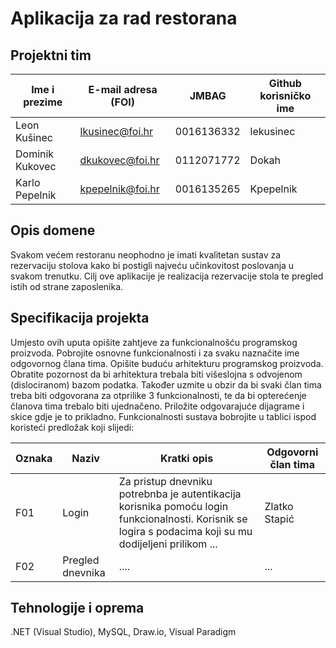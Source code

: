 # Aplikacija za rad restorana

## Projektni tim

Ime i prezime | E-mail adresa (FOI) | JMBAG | Github korisničko ime
------------  | ------------------- | ----- | ---------------------
Leon Kušinec  | lkusinec@foi.hr  | 0016136332 | lekusinec
Dominik Kukovec | dkukovec@foi.hr | 0112071772 | Dokah
Karlo Pepelnik | kpepelnik@foi.hr | 0016135265 | Kpepelnik

## Opis domene
Svakom većem restoranu neophodno je imati kvalitetan sustav za rezervaciju stolova kako bi postigli najveću učinkovitost poslovanja u svakom trenutku.
Cilj ove aplikacije je realizacija rezervacije stola te pregled istih od strane zaposlenika.

## Specifikacija projekta
Umjesto ovih uputa opišite zahtjeve za funkcionalnošću programskog proizvoda. Pobrojite osnovne funkcionalnosti i za svaku naznačite ime odgovornog člana tima. Opišite buduću arhitekturu programskog proizvoda. Obratite pozornost da bi arhitektura trebala biti višeslojna s odvojenom (dislociranom) bazom podatka. Također uzmite u obzir da bi svaki član tima treba biti odgovorana za otprilike 3 funkcionalnosti, te da bi opterećenje članova tima trebalo biti ujednačeno. Priložite odgovarajuće dijagrame i skice gdje je to prikladno. Funkcionalnosti sustava bobrojite u tablici ispod koristeći predložak koji slijedi:

Oznaka | Naziv | Kratki opis | Odgovorni član tima
------ | ----- | ----------- | -------------------
F01 | Login | Za pristup dnevniku potrebnba je autentikacija korisnika pomoću login funkcionalnosti. Korisnik se logira s podacima koji su mu dodijeljeni prilikom ... | Zlatko Stapić
F02 | Pregled dnevnika | .... | ...

## Tehnologije i oprema
.NET (Visual Studio), MySQL, Draw.io, Visual Paradigm
